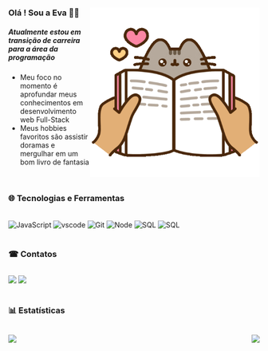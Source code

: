 <div>
<img src = "gifcat.gif" width = "340" align = "right">
 
###  Olá ! Sou a Eva 🙋‍♀️  
##### Atualmente estou em transição de carreira para a área da programação

- Meu foco no momento é aprofundar meus conhecimentos em desenvolvimento web Full-Stack 
- Meus hobbies favoritos são assistir doramas e mergulhar em um bom livro de fantasia

</div>
<br>

### 🌐 Tecnologias e Ferramentas
<br>
<div>
<img align="center" src = "https://cdn.jsdelivr.net/gh/devicons/devicon/icons/javascript/javascript-original.svg" 
title="JavaScript" alt="JavaScript" width="50" height="50"/>
<img align="center" src="https://cdn.jsdelivr.net/gh/devicons/devicon/icons/vscode/vscode-original.svg" 
title="vscode" alt="vscode" width="50" height="50"/>
<img align="center"src= "https://cdn.jsdelivr.net/gh/devicons/devicon/icons/git/git-plain-wordmark.svg"
title="Git" alt="Git" width="50" height="50"/>
<img align="center"src="https://cdn.jsdelivr.net/gh/devicons/devicon/icons/nodejs/nodejs-plain-wordmark.svg"
title="Node" alt="Node" width="50" height="50"/>
<img align="center" src="https://cdn.jsdelivr.net/gh/devicons/devicon/icons/postgresql/postgresql-plain-wordmark.svg" 
title="SQL" alt="SQL" width="50" height="50"/>
 <img align="center" src="https://cdn.jsdelivr.net/gh/devicons/devicon@latest/icons/csharp/csharp-original.svg"
 title="C#" alt="SQL" width="50" height="50"/>  
 </div>
 <br>

### ☎ Contatos
<br>
<div> 
<a href = "mailto:contato@alziralves1996@gmail.com"><img loading="lazy" src="https://img.shields.io/badge/Gmail-D14836?style=for-the-badge&logo=gmail&logoColor=white" target="_blank"></a>
<a href="https://www.linkedin.com/in/alzira-eva-cavalcanti-alves-a62b97135/" target="_blank"><img loading="lazy" src="https://img.shields.io/badge/-LinkedIn-%230077B5?style=for-the-badge&logo=linkedin&logoColor=white" target="_blank"></a>   
</div>
<br>
 
### 📊 Estatísticas  
<br>

<a href="https://github.com/AlziraEva">
  <img height=170 align="left" src="https://github-readme-stats.vercel.app/api?username=AlziraEva&show_icons=true&theme=radical" />
</a>
<a href="https://github.com/AlziraEva">
  <img height=150 align="right" src="https://github-readme-stats.vercel.app/api/top-langs?username=AlziraEva&layout=compact&langs_count=8&card_width=320&theme=radical" />
</a>
